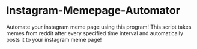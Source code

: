 # Instagram-Memepage-Automator
Automate your instagram meme page using this program! This script takes memes from reddit after every specified time interval and automatically posts it to your instagram meme page!
